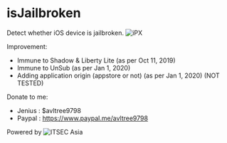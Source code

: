 # isJailbroken
Detect whether iOS device is jailbroken. 
![iPX](https://i.imgur.com/YH3ixFA.png)

Improvement:
- Immune to Shadow & Liberty Lite (as per Oct 11, 2019)
- Immune to UnSub (as per Jan 1, 2020)
- Adding application origin (appstore or not) (as per Jan 1, 2020) (NOT TESTED)

Donate to me:
- Jenius : $avltree9798
- Paypal : https://www.paypal.me/avltree9798

Powered by
![ITSEC Asia](https://www.itsec.asia/f699ff6a49639bd64ca01793296810f1.svg)
